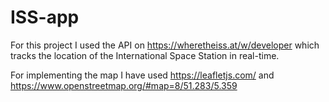 # ISS-app

For this project I used the API on https://wheretheiss.at/w/developer which tracks the location of the International Space
Station in real-time.

For implementing the map I have used https://leafletjs.com/ and https://www.openstreetmap.org/#map=8/51.283/5.359
